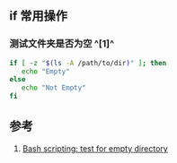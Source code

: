 ﻿## if 常用操作

### 测试文件夹是否为空 ^[1]^

```bash
if [ -z "$(ls -A /path/to/dir)" ]; then
   echo "Empty"
else
   echo "Not Empty"
fi
```



## 参考

1. [Bash scripting: test for empty directory](https://superuser.com/questions/352289/bash-scripting-test-for-empty-directory)